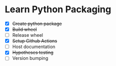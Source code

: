 # Learn Python Packaging

- [x] ~~Create python package~~
- [x] ~~Build wheel~~
- [ ] Release wheel
- [x] ~~Setup Github Actions~~
- [ ] Host documentation
- [x] ~~Hypotheses testing~~
- [ ] Version bumping
